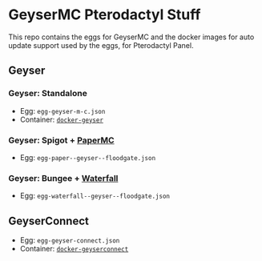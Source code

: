 # GeyserMC Pterodactyl Stuff
This repo contains the eggs for GeyserMC and the docker images for auto update support used by the eggs, for Pterodactyl Panel.

## Geyser
### Geyser: Standalone
* Egg: `egg-geyser-m-c.json`
* Container: [`docker-geyser`](https://github.com/GeyserMC/pterodactyl-stuff/pkgs/container/pterodactyl-geyser)

### Geyser: Spigot + [PaperMC](https://papermc.io/)
* Egg: `egg-paper--geyser--floodgate.json`

### Geyser: Bungee + [Waterfall](https://papermc.io/)
* Egg: `egg-waterfall--geyser--floodgate.json`

## GeyserConnect
* Egg: `egg-geyser-connect.json`
* Container: [`docker-geyserconnect`](https://github.com/GeyserMC/pterodactyl-stuff/pkgs/container/pterodactyl-geyserconnect)

